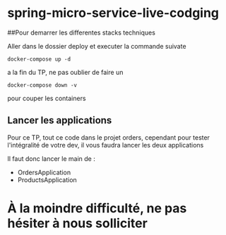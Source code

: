 # spring-micro-service-live-codging

##Pour demarrer les differentes stacks techniques

Aller dans le dossier deploy et executer la commande suivate

```
docker-compose up -d
```

a la fin du TP, ne pas oublier de faire un 

```
docker-compose down -v
```

pour couper les containers


## Lancer les applications

Pour ce TP, tout ce code dans le projet orders, cependant pour tester l'intégralité de votre dev, il vous faudra lancer les deux applications

Il faut donc lancer le main de :
* OrdersApplication
* ProductsApplication


# À la moindre difficulté, ne pas hésiter à nous solliciter
